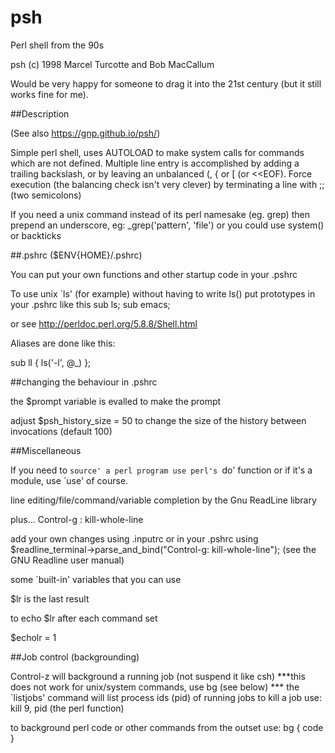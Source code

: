 # psh
Perl shell from the 90s

psh (c) 1998 Marcel Turcotte and Bob MacCallum 

Would be very happy for someone to drag it into the 21st century (but it still works fine for me).

##Description

(See also https://gnp.github.io/psh/)

Simple perl shell, uses AUTOLOAD to make system calls for commands which
are not defined.  Multiple line entry is accomplished by adding a
trailing backslash, or by leaving an unbalanced (, { or [ (or <<EOF).
Force execution (the balancing check isn't very clever) by terminating
a line with ;; (two semicolons)

If you need a unix command instead of its perl namesake (eg. grep) then 
prepend an underscore, eg: _grep('pattern', 'file') or you could use
system() or backticks 

##.pshrc   ($ENV{HOME}/.pshrc)

You can put your own functions and other startup code in your .pshrc

To use unix `ls' (for example) without having to write ls() put prototypes
in your .pshrc like this
  sub ls;
  sub emacs;

or see http://perldoc.perl.org/5.8.8/Shell.html

Aliases are done like this:

  sub ll { ls('-l', @_) };

##changing the behaviour in .pshrc

the $prompt variable is evalled to make the prompt

adjust $psh_history_size = 50
to change the size of the history between invocations (default 100)

##Miscellaneous

If you need to `source' a perl program use perl's `do' function
or if it's a module, use `use' of course.

line editing/file/command/variable completion by the Gnu ReadLine library

plus... Control-g : kill-whole-line

add your own changes using .inputrc or in your .pshrc using 
  $readline_terminal->parse_and_bind("Control-g: kill-whole-line");
  (see the GNU Readline user manual)

some `built-in' variables that you can use

$lr is the last result

to echo $lr after each command set

$echolr = 1 

##Job control (backgrounding)

Control-z will background a running job (not suspend it like csh)
***this does not work for unix/system commands, use bg (see below) ***
the `listjobs' command will list process ids (pid) of running jobs 
to kill a job use: kill 9, pid  (the perl function)

to background perl code or other commands from the outset use:
bg { code }

